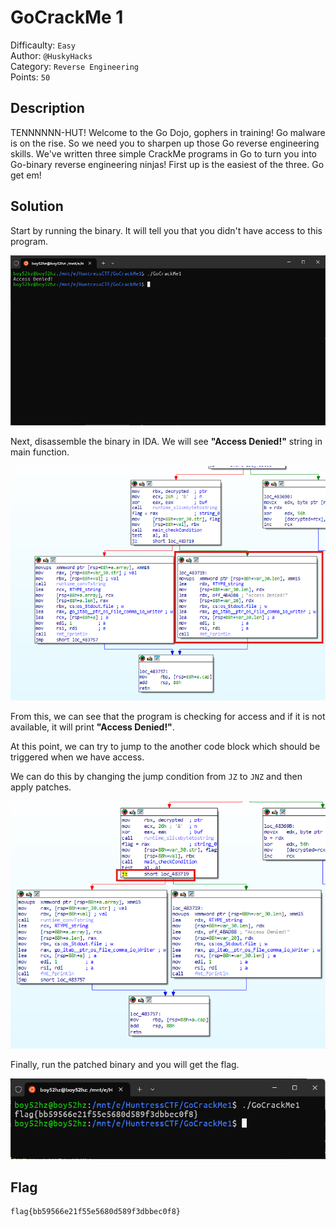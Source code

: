 # GoCrackMe 1

Difficaulty: `Easy`  
Author: `@HuskyHacks`  
Category: `Reverse Engineering`  
Points: `50`

## Description

TENNNNNN-HUT!
Welcome to the Go Dojo, gophers in training!
Go malware is on the rise. So we need you to sharpen up those Go reverse engineering skills. We've written three simple CrackMe programs in Go to turn you into Go-binary reverse engineering ninjas!
First up is the easiest of the three. Go get em!

## Solution

Start by running the binary. It will tell you that you didn't have access to this program.

![image](./images/app.png)

Next, disassemble the binary in IDA. We will see **"Access Denied!"** string in main function.

![image](./images/ida.png)

From this, we can see that the program is checking for access and if it is not available, it will print **"Access Denied!"**.

At this point, we can try to jump to the another code block which should be triggered when we have access.

We can do this by changing the jump condition from `JZ` to `JNZ` and then apply patches.

![image](./images/ida1.png)

Finally, run the patched binary and you will get the flag.

![image](./images/solved.png)

## Flag

```txt
flag{bb59566e21f55e5680d589f3dbbec0f8}
```
